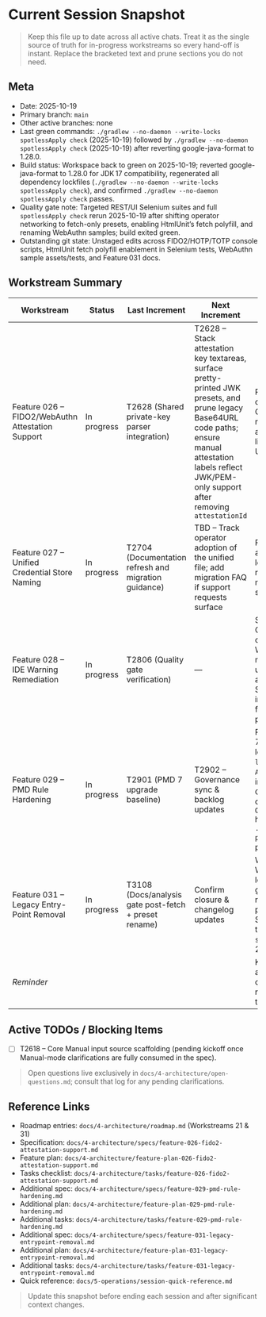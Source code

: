 # Current Session Snapshot

> Keep this file up to date across all active chats. Treat it as the single source of truth for in-progress workstreams so every hand-off is instant. Replace the bracketed text and prune sections you do not need.

## Meta
- Date: 2025-10-19
- Primary branch: `main`
- Other active branches: none
- Last green commands: `./gradlew --no-daemon --write-locks spotlessApply check` (2025-10-19) followed by `./gradlew --no-daemon spotlessApply check` (2025-10-19) after reverting google-java-format to 1.28.0.
- Build status: Workspace back to green on 2025-10-19; reverted google-java-format to 1.28.0 for JDK 17 compatibility, regenerated all dependency lockfiles (`./gradlew --no-daemon --write-locks spotlessApply check`), and confirmed `./gradlew --no-daemon spotlessApply check` passes.
- Quality gate note: Targeted REST/UI Selenium suites and full `spotlessApply check` rerun 2025-10-19 after shifting operator networking to fetch-only presets, enabling HtmlUnit’s fetch polyfill, and renaming WebAuthn samples; build exited green.
- Outstanding git state: Unstaged edits across FIDO2/HOTP/TOTP console scripts, HtmlUnit fetch polyfill enablement in Selenium tests, WebAuthn sample assets/tests, and Feature 031 docs.

## Workstream Summary
| Workstream | Status | Last Increment | Next Increment | Notes |
|------------|--------|----------------|----------------|-------|
| Feature 026 – FIDO2/WebAuthn Attestation Support | In progress | T2628 (Shared private-key parser integration) | T2628 – Stack attestation key textareas, surface pretty-printed JWK presets, and prune legacy Base64URL code paths; ensure manual attestation labels reflect JWK/PEM-only support after removing `attestationId` | Parser shared across core/application/CLI/REST; Option B decisions locked to require JWK or PEM inputs and render presets as multi-line JWK JSON ahead of UI/docs/test updates. |
| Feature 027 – Unified Credential Store Naming | In progress | T2704 (Documentation refresh and migration guidance) | TBD – Track operator adoption of the unified file; add migration FAQ if support requests surface | Factory/CLI/REST defaults anchored to `credentials.db`; legacy fallback checks removed, docs now instruct manual migration for existing stores. |
| Feature 028 – IDE Warning Remediation | In progress | T2806 (Quality gate verification) | — | Spec/plan/tasks added, Option B locked, TOTP constructors cleaned, WebAuthn attestation/REST metadata assertions updated; CLI/REST tests assert generated OTPs, Selenium suites verify inline/replay controls, and full `spotlessApply check` now passes. |
| Feature 029 – PMD Rule Hardening | In progress | T2901 (PMD 7 upgrade baseline) | T2902 – Governance sync & backlog updates | PMD toolVersion bumped to 7.17.0 with dependency locks refreshed via `--write-locks`; legacy `AssignmentInOperand` findings in CLI `MaintenanceCli`, core `CborDecoder`/`SimpleJson`, and core-ocra `OcraReplayVerifierBenchmark` have been refactored and `./gradlew --no-daemon pmdMain pmdTest` now passes. |
| Feature 031 – Legacy Entry-Point Removal | In progress | T3108 (Docs/analysis gate post-fetch + preset rename) | Confirm closure & changelog updates | WebAuthn presets now use W3C fixture identifiers, the legacy generator sample is gone, docs/knowledge map refreshed, HtmlUnit fetch polyfill enabled within Selenium suites, and targeted UI suites plus `spotlessApply check` reran 2025-10-19. |
| _Reminder_ |  |  |  | Keep this table limited to active workstreams; move completed features to the roadmap instead of tracking them here. |

## Active TODOs / Blocking Items
- [ ] T2618 – Core Manual input source scaffolding (pending kickoff once Manual-mode clarifications are fully consumed in the spec).

> Open questions live exclusively in `docs/4-architecture/open-questions.md`; consult that log for any pending clarifications.

## Reference Links
- Roadmap entries: `docs/4-architecture/roadmap.md` (Workstreams 21 & 31)
- Specification: `docs/4-architecture/specs/feature-026-fido2-attestation-support.md`
- Feature plan: `docs/4-architecture/feature-plan-026-fido2-attestation-support.md`
- Tasks checklist: `docs/4-architecture/tasks/feature-026-fido2-attestation-support.md`
- Additional spec: `docs/4-architecture/specs/feature-029-pmd-rule-hardening.md`
- Additional plan: `docs/4-architecture/feature-plan-029-pmd-rule-hardening.md`
- Additional tasks: `docs/4-architecture/tasks/feature-029-pmd-rule-hardening.md`
- Additional spec: `docs/4-architecture/specs/feature-031-legacy-entrypoint-removal.md`
- Additional plan: `docs/4-architecture/feature-plan-031-legacy-entrypoint-removal.md`
- Additional tasks: `docs/4-architecture/tasks/feature-031-legacy-entrypoint-removal.md`
- Quick reference: `docs/5-operations/session-quick-reference.md`

> Update this snapshot before ending each session and after significant context changes.
